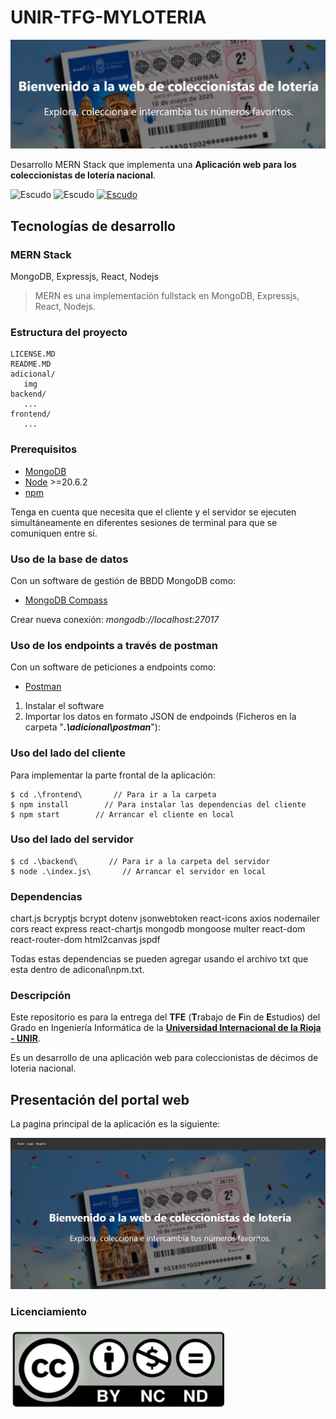 # UNIR-TFG-MYLOTERIA
![Cabecera Portal socio](https://github.com/Vto40/myloteria/blob/main/adicional/Imagenes%20Github/Cabecera.png)
 
Desarrollo MERN Stack que implementa una **Aplicación web para los coleccionistas de lotería nacional**.

![Escudo](https://img.shields.io/badge/status-in%20Development-red) ![Escudo](https://img.shields.io/badge/logo-javascript-blue?logo=javascript&logoColor=f5f5f5) <a href="https://creativecommons.org/licenses/by-nc-sa/4.0/">![Escudo](https://img.shields.io/badge/license-in%20CC%20BY--NC--SA%204.0-yellow)</a>

## Tecnologías de desarrollo

### MERN Stack
MongoDB, Expressjs, React, Nodejs
> MERN es una implementación fullstack en MongoDB, Expressjs, React, Nodejs.

### Estructura del proyecto
```terminal
LICENSE.MD
README.MD
adicional/
   img
backend/
   ...
frontend/
   ...
```
### Prerequisitos
- [MongoDB](https://www.mongodb.com/)
- [Node](https://nodejs.org/en/download/) >=20.6.2
- [npm](https://nodejs.org/en/download/package-manager/)

Tenga en cuenta que necesita que el cliente y el servidor se ejecuten simultáneamente en diferentes sesiones de terminal para que se comuniquen entre sí.

### Uso de la base de datos
Con un software de gestión de BBDD MongoDB como:
- [MongoDB Compass](https://www.mongodb.com/try/download/compass)

Crear nueva conexión: *mongodb://localhost:27017*


### Uso de los endpoints a través de postman
Con un software de peticiones a endpoints como:
- [Postman](https://www.postman.com/downloads/)

1. Instalar el software
2. Importar los datos en formato JSON de endpoinds (Ficheros en la carpeta "***.\adicional\postman***"):



### Uso del lado del cliente
Para implementar la parte frontal de la aplicación:

```terminal
$ cd .\frontend\       // Para ir a la carpeta
$ npm install        // Para instalar las dependencias del cliente
$ npm start        // Arrancar el cliente en local
```

### Uso del lado del servidor

```terminal
$ cd .\backend\       // Para ir a la carpeta del servidor
$ node .\index.js\       // Arrancar el servidor en local
```

### Dependencias

chart.js
bcryptjs
bcrypt
dotenv
jsonwebtoken
react-icons
axios
nodemailer
cors
react
express
react-chartjs
mongodb
mongoose
multer
react-dom
react-router-dom
html2canvas
jspdf

Todas estas dependencias se pueden agregar usando el archivo txt que esta dentro de adiconal\npm.txt.


### Descripción

Este repositorio es para la entrega del **TFE** \(**T**rabajo de **F**in de **E**studios\) del Grado en Ingeniería Informática de la **<a href="https://www.unir.net" target="_blank">Universidad Internacional de la Rioja - UNIR</a>**.

Es un desarrollo de una aplicación web para coleccionistas de décimos de loteria nacional.


## Presentación del portal web

La pagina principal de la aplicación es la siguiente:

![Login](https://github.com/Vto40/myloteria/blob/main/adicional/Imagenes%20Github/Home.png)


### Licenciamiento

![Licencia](https://github.com/Vto40/myloteria/blob/main/adicional/Imagenes%20Github/licencias-creative-commons-04.png)

